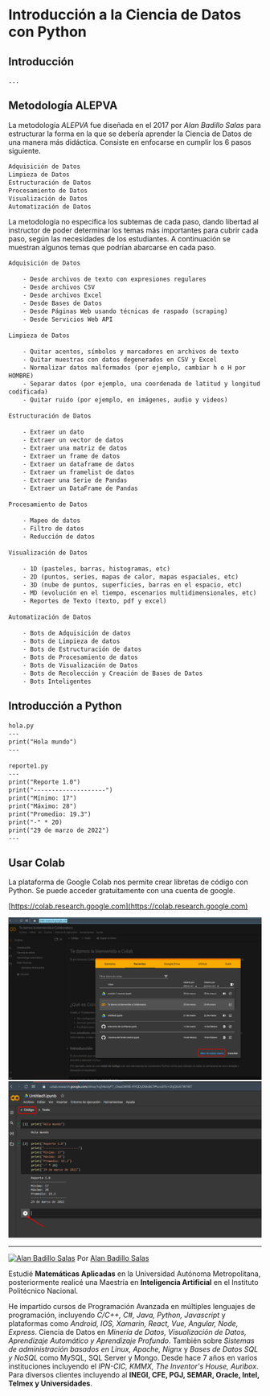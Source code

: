 # Introducción a la Ciencia de Datos con Python

## Introducción

    ...

## Metodología ALEPVA

La metodología *ALEPVA* fue diseñada en el 2017 por *Alan Badillo Salas* para estructurar la forma en la que se debería aprender la Ciencia de Datos de una manera más didáctica. Consiste en enfocarse en cumplir los 6 pasos siguiente.

    Adquisición de Datos
    Limpieza de Datos
    Estructuración de Datos
    Procesamiento de Datos
    Visualización de Datos
    Automatización de Datos

La metodología no especifica los subtemas de cada paso, dando libertad al instructor de poder determinar los temas más importantes para cubrir cada paso, según las necesidades de los estudiantes. A continuación se muestran algunos temas que podrían abarcarse en cada paso.

    Adquisición de Datos

        - Desde archivos de texto con expresiones regulares
        - Desde archivos CSV
        - Desde archivos Excel
        - Desde Bases de Datos
        - Desde Páginas Web usando técnicas de raspado (scraping)
        - Desde Servicios Web API

    Limpieza de Datos

        - Quitar acentos, símbolos y marcadores en archivos de texto
        - Quitar muestras con datos degenerados en CSV y Excel
        - Normalizar datos malformados (por ejemplo, cambiar h o H por HOMBRE)
        - Separar datos (por ejemplo, una coordenada de latitud y longitud codificada)
        - Quitar ruido (por ejemplo, en imágenes, audio y videos)

    Estructuración de Datos

        - Extraer un dato
        - Extraer un vector de datos
        - Extraer una matriz de datos
        - Extraer un frame de datos
        - Extraer un dataframe de datos
        - Extraer un framelist de datos
        - Extraer una Serie de Pandas
        - Extraer un DataFrame de Pandas

    Procesamiento de Datos

        - Mapeo de datos
        - Filtro de datos
        - Reducción de datos

    Visualización de Datos

        - 1D (pasteles, barras, histogramas, etc)
        - 2D (puntos, series, mapas de calor, mapas espaciales, etc)
        - 3D (nube de puntos, superficies, barras en el espacio, etc)
        - MD (evolución en el tiempo, escenarios multidimensionales, etc)
        - Reportes de Texto (texto, pdf y excel)

    Automatización de Datos

        - Bots de Adquisición de datos
        - Bots de Limpieza de datos
        - Bots de Estructuración de datos
        - Bots de Procesamiento de datos
        - Bots de Visualización de Datos
        - Bots de Recolección y Creación de Bases de Datos
        - Bots Inteligentes

## Introducción a Python

    hola.py
    ---
    print("Hola mundo")
    ---

    reporte1.py
    ---
    print("Reporte 1.0")
    print("--------------------")
    print("Mínimo: 17")
    print("Máximo: 28")
    print("Promedio: 19.3")
    print("-" * 20)
    print("29 de marzo de 2022")
    ---

## Usar Colab

La plataforma de Google Colab nos permite crear libretas de código con Python. Se puede acceder gratuitamente con una cuenta de google.

[https://colab.research.google.com](https://colab.research.google.com)

![21.1](./figuras/21.1.png)
![21.2](./figuras/21.2.png)

---

[![Alan Badillo Salas](https://avatars.githubusercontent.com/u/79223578?s=40&v=4 "Alan Badillo Salas")](https://github.com/dragonnomada) Por [Alan Badillo Salas](https://github.com/dragonnomada)

Estudié **Matemáticas Aplicadas** en la Universidad Autónoma Metropolitana, posteriormente realicé una Maestría en **Inteligencia Artificial** en el Instituto Politécnico Nacional.

He impartido cursos de Programación Avanzada en múltiples lenguajes de programación, incluyendo *C/C++, C#, Java, Python, Javascript* y plataformas como *Android, IOS, Xamarin, React, Vue, Angular, Node, Express*. Ciencia de Datos en *Minería de Datos, Visualización de Datos, Aprendizaje Automático y Aprendizaje Profundo*. También sobre *Sistemas de administración basados en Linux, Apache, Nignx* y *Bases de Datos SQL y NoSQL* como MySQL, SQL Server y Mongo. Desde hace 7 años en varios instituciones incluyendo el *IPN-CIC, KMMX, The Inventor's House, Auribox*. Para diversos clientes incluyendo al **INEGI, CFE, PGJ, SEMAR, Oracle, Intel, Telmex y Universidades**.